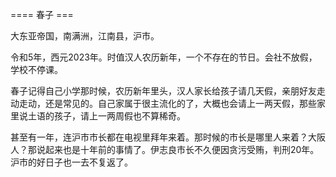 


==== 春子  ===


大东亚帝国，南满洲，江南县，沪市。

令和5年，西元2023年。时值汉人农历新年，一个不存在的节日。会社不放假，学校不停课。

春子记得自己小学那时候，农历新年里头，汉人家长给孩子请几天假，亲朋好友走动走动，还是常见的。自己家属于很主流化的了，大概也会请上一两天假，那些家里说土语的孩子，请上一两周假也不算稀奇。

甚至有一年，连沪市市长都在电视里拜年来着。那时候的市长是哪里人来着？大阪人？那说起来也是十年前的事情了。伊志良市长不久便因贪污受贿，判刑20年。沪市的好日子也一去不复返了。